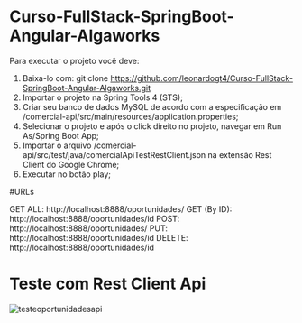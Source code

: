 # Curso-FullStack-SpringBoot-Angular-Algaworks

Para executar o projeto você deve:
1. Baixa-lo com: git clone https://github.com/leonardogt4/Curso-FullStack-SpringBoot-Angular-Algaworks.git
2. Importar o projeto na Spring Tools 4 (STS);
3. Criar seu banco de dados MySQL de acordo com a especificação em /comercial-api/src/main/resources/application.properties;
4. Selecionar o projeto e após o click direito no projeto, navegar em Run As/Spring Boot App;
5. Importar o arquivo /comercial-api/src/test/java/comercialApiTestRestClient.json na extensão Rest Client do Google Chrome;
6. Executar no botão play;

#URLs

GET ALL: http://localhost:8888/oportunidades/
GET (By ID): http://localhost:8888/oportunidades/id
POST: http://localhost:8888/oportunidades/
PUT: http://localhost:8888/oportunidades/id
DELETE: http://localhost:8888/oportunidades/id

# Teste com Rest Client Api
![testeoportunidadesapi](https://user-images.githubusercontent.com/7613528/52146519-1ba96600-264b-11e9-9e99-6562b05040af.gif)